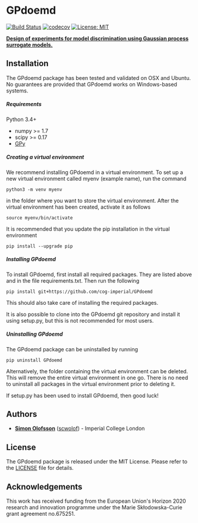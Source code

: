 # GPdoemd
[![Build Status](https://travis-ci.org/cog-imperial/GPdoemd.svg?branch=dev)](https://travis-ci.org/cog-imperial/GPdoemd/branches) [![codecov](https://codecov.io/gh/cog-imperial/GPdoemd/branch/dev/graph/badge.svg)](https://codecov.io/gh/cog-imperial/GPdoemd/branch/dev) [![License: MIT](https://img.shields.io/badge/License-MIT-yellow.svg)](https://opensource.org/licenses/MIT)

[**Design of experiments for model discrimination using Gaussian process surrogate models.**](http://proceedings.mlr.press/v80/olofsson18a.html)

## Installation
The GPdoemd package has been tested and validated on OSX and Ubuntu. No guarantees are provided that GPdoemd works on Windows-based systems.

##### Requirements
Python 3.4+
* numpy >= 1.7
* scipy >= 0.17
* [GPy](https://github.com/SheffieldML/GPy)

##### Creating a virtual environment
We recommend installing GPdoemd in a virtual environment. To set up a new virtual environment called myenv (example name), run the command
```
python3 -m venv myenv
```
in the folder where you want to store the virtual environment. After the virtual environment has been created, activate it as follows
```
source myenv/bin/activate
```
It is recommended that you update the pip installation in the virtual environment
```
pip install --upgrade pip
```

##### Installing GPdoemd
To install GPdoemd, first install all required packages. They are listed above and in the file requirements.txt. Then run the following
```
pip install git+https://github.com/cog-imperial/GPdoemd
```
This should also take care of installing the required packages. 

It is also possible to clone into the GPdoemd git repository and install it using setup.py, but this is not recommended for most users.

##### Uninstalling GPdoemd
The GPdoemd package can be uninstalled by running
```
pip uninstall GPdoemd
```
Alternatively, the folder containing the virtual environment can be deleted. This will remove the entire virtual environment in one go. There is no need to uninstall all packages in the virtual environment prior to deleting it.

If setup.py has been used to install GPdoemd, then good luck!

## Authors
* **[Simon Olofsson](https://www.doc.ic.ac.uk/~so2015/)** ([scwolof](https://github.com/scwolof)) - Imperial College London

## License
The GPdoemd package is released under the MIT License. Please refer to the [LICENSE](https://github.com/cog-imperial/GPdoemd/blob/master/LICENSE) file for details.

## Acknowledgements
This work has received funding from the European Union's Horizon 2020 research and innovation programme under the Marie Skłodowska-Curie grant agreement no.675251.

